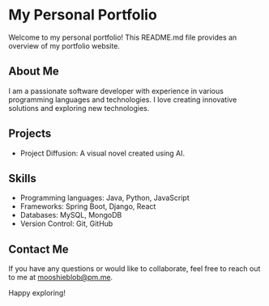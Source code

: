 # My Personal Portfolio

Welcome to my personal portfolio! This README.md file provides an overview of my portfolio website.

## About Me

I am a passionate software developer with experience in various programming languages and technologies. I love creating innovative solutions and exploring new technologies.

## Projects

- Project Diffusion: A visual novel created using AI.

## Skills

- Programming languages: Java, Python, JavaScript
- Frameworks: Spring Boot, Django, React
- Databases: MySQL, MongoDB
- Version Control: Git, GitHub

## Contact Me

If you have any questions or would like to collaborate, feel free to reach out to me at [mooshieblob@pm.me](mailto:mooshieblob@pm.me).

Happy exploring!
